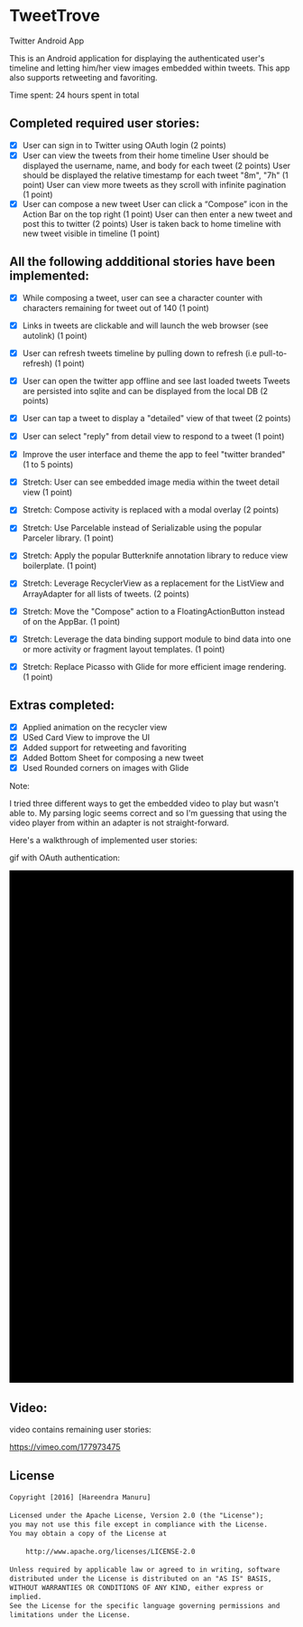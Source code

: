 # TweetTrove
Twitter Android App

This is an Android application for displaying the authenticated user's timeline and letting him/her view images embedded within tweets. This app also supports retweeting and favoriting.


Time spent: 24 hours spent in total

## Completed required user stories:

* [X] User can sign in to Twitter using OAuth login (2 points)
* [X] User can view the tweets from their home timeline
        User should be displayed the username, name, and body for each tweet (2 points)
        User should be displayed the relative timestamp for each tweet "8m", "7h" (1 point)
        User can view more tweets as they scroll with infinite pagination (1 point)
* [X] User can compose a new tweet
        User can click a “Compose” icon in the Action Bar on the top right (1 point)
        User can then enter a new tweet and post this to twitter (2 points)
        User is taken back to home timeline with new tweet visible in timeline (1 point)

## All the following addditional stories have been implemented:

* [X] While composing a tweet, user can see a character counter with characters remaining for tweet out of 140 (1 point)
* [X] Links in tweets are clickable and will launch the web browser (see autolink) (1 point)
* [X] User can refresh tweets timeline by pulling down to refresh (i.e pull-to-refresh) (1 point)
* [X] User can open the twitter app offline and see last loaded tweets
        Tweets are persisted into sqlite and can be displayed from the local DB (2 points)
* [X] User can tap a tweet to display a "detailed" view of that tweet (2 points)
* [X] User can select "reply" from detail view to respond to a tweet (1 point)
* [X] Improve the user interface and theme the app to feel "twitter branded" (1 to 5 points)
* [X] Stretch: User can see embedded image media within the tweet detail view (1 point)

* [X] Stretch: Compose activity is replaced with a modal overlay (2 points)
* [X] Stretch: Use Parcelable instead of Serializable using the popular Parceler library. (1 point)
* [X] Stretch: Apply the popular Butterknife annotation library to reduce view boilerplate. (1 point)
* [X] Stretch: Leverage RecyclerView as a replacement for the ListView and ArrayAdapter for all lists of tweets. (2 points)
* [X] Stretch: Move the "Compose" action to a FloatingActionButton instead of on the AppBar. (1 point)

* [X] Stretch: Leverage the data binding support module to bind data into one or more activity or fragment layout templates. (1 point)
* [X] Stretch: Replace Picasso with Glide for more efficient image rendering. (1 point)


## Extras completed:

* [X] Applied animation on the recycler view
* [X] USed Card View to improve the UI
* [X] Added support for retweeting and favoriting
* [X] Added Bottom Sheet for composing a new tweet
* [X] Used Rounded corners on images with Glide

Note:

I tried three different ways to get the embedded video to play but wasn't able to. My parsing logic seems correct and so I'm guessing that using the video player from within an adapter is not straight-forward. 


Here's a walkthrough of implemented user stories:


gif with OAuth authentication:

<img src='https://github.com/mhareendra/TweetTrove/blob/master/TT1.gif' width=' '/>


## Video:

video contains remaining user stories:

https://vimeo.com/177973475


## License

    Copyright [2016] [Hareendra Manuru]

    Licensed under the Apache License, Version 2.0 (the "License");
    you may not use this file except in compliance with the License.
    You may obtain a copy of the License at

        http://www.apache.org/licenses/LICENSE-2.0

    Unless required by applicable law or agreed to in writing, software
    distributed under the License is distributed on an "AS IS" BASIS,
    WITHOUT WARRANTIES OR CONDITIONS OF ANY KIND, either express or implied.
    See the License for the specific language governing permissions and
    limitations under the License.
